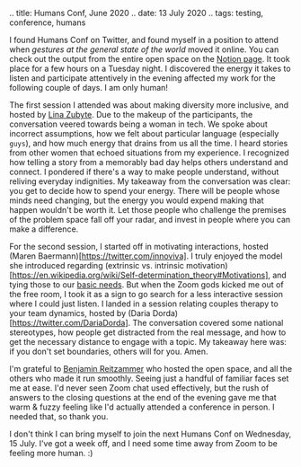 .. title: Humans Conf, June 2020
.. date: 13 July 2020
.. tags: testing, conference, humans

I found Humans Conf on Twitter, and found myself in a position to attend when _gestures at the general state of the world_ moved it online. You can check out the output from the entire open space on the [Notion page](https://www.notion.so/June-2nd-2020-Virtual-Open-Space-26d1d0595b4b4574baf647025f3be544). It took place for a few hours on a Tuesday night. I discovered the energy it takes to listen and participate attentively in the evening affected my work for the following couple of days. I am only human!

The first session I attended was about making diversity more inclusive, and hosted by [Lina Zubyte](https://twitter.com/buggylina). Due to the makeup of the participants, the conversation veered towards being a woman in tech. We spoke about incorrect assumptions, how we felt about particular language (especially `guys`), and how much energy that drains from us all the time. I heard stories from other women that echoed situations from my experience. I recognized how telling a story from a memorably bad day helps others understand and connect. I pondered if there's a way to make people understand, without reliving everyday indignities. My takeaway from the conversation was clear: you get to decide how to spend your energy. There will be people whose minds need changing, but the energy you would expend making that happen wouldn't be worth it. Let those people who challenge the premises of the problem space fall off your radar, and invest in people where you can make a difference. 

For the second session, I started off in motivating interactions, hosted (Maren Baermann)[https://twitter.com/innoviva]. I truly enjoyed the model she introduced regarding (extrinsic vs. intrinsic motivation)[https://en.wikipedia.org/wiki/Self-determination_theory#Motivations], and tying those to our [basic needs](https://en.wikipedia.org/wiki/Self-determination_theory#Basic_needs_and_intrinsic_motivation). But when the Zoom gods kicked me out of the free room, I took it as a sign to go search for a less interactive session where I could just listen. I landed in a session relating couples therapy to your team dynamics, hosted by (Daria Dorda)[https://twitter.com/DariaDorda]. The conversation covered some national stereotypes, how people get distracted from the real message, and how to get the necessary distance to engage with a topic. My takeaway here was: if you don't set boundaries, others will for you. Amen.

I'm grateful to [Benjamin Reitzammer](https://twitter.com/benjamin) who hosted the open space, and all the others who made it run smoothly. Seeing just a handful of familiar faces set me at ease. I'd never seen Zoom chat used effectively, but the rush of answers to the closing questions at the end of the evening gave me that warm & fuzzy feeling like I'd actually attended a conference in person. I needed that, so thank you. 

I don't think I can bring myself to join the next Humans Conf on Wednesday, 15 July. I've got a week off, and I need some time away from Zoom to be feeling more human. :)